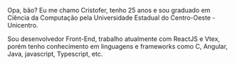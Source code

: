 Opa, bão? Eu me chamo Cristofer, tenho 25 anos e sou graduado em Ciência da Computação pela Universidade Estadual do Centro-Oeste - Unicentro. 

Sou desenvolvedor Front-End, trabalho atualmente com ReactJS e Vtex, porém tenho conhecimento em linguagens e frameworks como C, Angular, Java, javascript, Typescript, etc.
